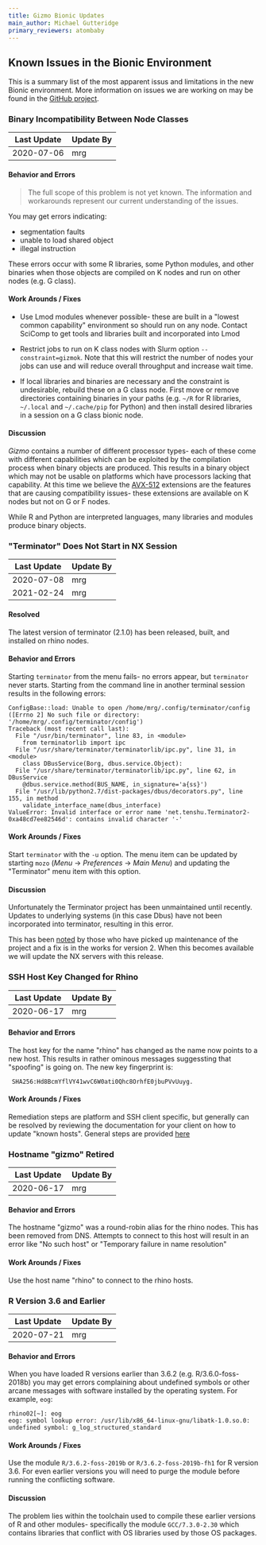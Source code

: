 ```yaml
---
title: Gizmo Bionic Updates
main_author: Michael Gutteridge
primary_reviewers: atombaby
---
```


## Known Issues in the Bionic Environment

This is a summary list of the most apparent issus and limitations in the new Bionic environment.  More information on issues we are working on may be found in the [GitHub project](https://github.com/FredHutch/scicomp-todo/projects/5).

### Binary Incompatibility Between Node Classes

| Last Update  | Update By  |
|--------------|------------|
| 2020-07-06   | mrg        |

#### Behavior and Errors

> The full scope of this problem is not yet known.  The information and workarounds represent our current understanding of the issues.

You may get errors indicating:

 - segmentation faults
 - unable to load shared object
 - illegal instruction

These errors occur with some R libraries, some Python modules, and other binaries when those objects are compiled on K nodes and run on other nodes (e.g. G class).

#### Work Arounds / Fixes

 - Use Lmod modules whenever possible- these are built in a "lowest common capability" environment so should run on any node.  Contact SciComp to get tools and libraries built and incorporated into Lmod

 - Restrict jobs to run on K class nodes with Slurm option `--constraint=gizmok`.  Note that this will restrict the number of nodes your jobs can use and will reduce overall throughput and increase wait time.

 - If local libraries and binaries are necessary and the constraint is undesirable, rebuild these on a G class node.  First move or remove directories containing binaries in your paths (e.g. `~/R` for R libraries, `~/.local` and `~/.cache/pip` for Python) and then install desired libraries in a session on a G class bionic node.

#### Discussion

_Gizmo_ contains a number of different processor types- each of these come with different capabilities which can be exploited by the compilation process when binary objects are produced.  This results in a binary object which may not be usable on platforms which have processors lacking that capability.  At this time we believe the [AVX-512](https://en.wikipedia.org/wiki/AVX-512) extensions are the features that are causing compatibility issues- these extensions are available on K nodes but not on G or F nodes.

While R and Python are interpreted languages, many libraries and modules produce binary objects.

### "Terminator" Does Not Start in NX Session

| Last Update  | Update By  |
|--------------|------------|
| 2020-07-08   | mrg        |
| 2021-02-24   | mrg        |

#### Resolved

The latest version of terminator (2.1.0) has been released, built, and installed on rhino nodes.

#### Behavior and Errors

Starting `terminator` from the menu fails- no errors appear, but `terminator` never starts.  Starting from the command line in another terminal session results in the following errors:

```
ConfigBase::load: Unable to open /home/mrg/.config/terminator/config ([Errno 2] No such file or directory: '/home/mrg/.config/terminator/config')
Traceback (most recent call last):
  File "/usr/bin/terminator", line 83, in <module>
    from terminatorlib import ipc
  File "/usr/share/terminator/terminatorlib/ipc.py", line 31, in <module>
    class DBusService(Borg, dbus.service.Object):
  File "/usr/share/terminator/terminatorlib/ipc.py", line 62, in DBusService
    @dbus.service.method(BUS_NAME, in_signature='a{ss}')
  File "/usr/lib/python2.7/dist-packages/dbus/decorators.py", line 155, in method
    validate_interface_name(dbus_interface)
ValueError: Invalid interface or error name 'net.tenshu.Terminator2-0xa48cd7ee82546d': contains invalid character '-'
```

#### Work Arounds / Fixes

Start `terminator` with the `-u` option.  The menu item can be updated by starting `mozo` (_Menu_ -> _Preferences_ -> _Main Menu_) and updating the "Terminator" menu item with this option.

#### Discussion

Unfortunately the Terminator project has been unmaintained until recently. Updates to underlying systems (in this case Dbus) have not been incorporated into terminator, resulting in this error.

This has been [noted](https://github.com/gnome-terminator/terminator/pull/88) by those who have picked up maintenance of the project and a fix is in the works for version 2.  When this becomes available we will update the NX servers with this release.

### SSH Host Key Changed for Rhino

| Last Update  | Update By  |
|--------------|------------|
| 2020-06-17   | mrg        |

#### Behavior and Errors

The host key for the name "rhino" has changed as the name now points to a new host.  This results in rather ominous messages suggessting that "spoofing" is going on.  The new key fingerprint is:

     SHA256:Hd8BcmYflVY41wvC6W0ati0Qhc8OrhfE0jbuPVvUuyg.

#### Work Arounds / Fixes

Remediation steps are platform and SSH client specific, but generally can be resolved by reviewing the documentation for your client on how to update "known hosts".  General steps are provided [here](/compdemos/ssh_host_key_management/)

### Hostname "gizmo" Retired

| Last Update  | Update By  |
|--------------|------------|
| 2020-06-17   | mrg        |


#### Behavior and Errors

The hostname "gizmo" was a round-robin alias for the rhino nodes.  This has been removed from DNS.  Attempts to connect to this host will result in an error like "No such host" or "Temporary failure in name resolution"

#### Work Arounds / Fixes

Use the host name "rhino" to connect to the rhino hosts.

### R Version 3.6 and Earlier

| Last Update  | Update By  |
|--------------|------------|
| 2020-07-21   | mrg        |

#### Behavior and Errors

When you have loaded R versions earlier than 3.6.2 (e.g. R/3.6.0-foss-2018b) you may get errors complaining about undefined symbols or other arcane messages with software installed by the operating system.  For example, `eog`:

```
rhino02[~]: eog
eog: symbol lookup error: /usr/lib/x86_64-linux-gnu/libatk-1.0.so.0: undefined symbol: g_log_structured_standard
```

#### Work Arounds / Fixes

Use the module `R/3.6.2-foss-2019b` or `R/3.6.2-foss-2019b-fh1` for R version 3.6.  For even earlier versions you will need to purge the module before running the conflicting software.

#### Discussion

The problem lies within the toolchain used to compile these earlier versions of R and other modules- specifically the module `GCC/7.3.0-2.30` which contains libraries that conflict with OS libraries used by those OS packages.
